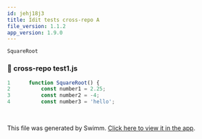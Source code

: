 ```yaml
---
id: jehj18j3
title: Idit tests cross-repo A
file_version: 1.1.2
app_version: 1.9.0
---
```


`SquareRoot`<swm-token data-swm-token=":cross-repo test1.js:1:2:2:`function SquareRoot() {`"/>
<!-- NOTE-swimm-snippet: the lines below link your snippet to Swimm -->
### 📄 cross-repo test1.js
```javascript
1      function SquareRoot() {
2          const number1 = 2.25;
3          const number2 = -4;
4          const number3 = 'hello';
```

<br/>

This file was generated by Swimm. [Click here to view it in the app](https://swimm-web-app.web.app/repos/Z2l0aHViJTNBJTNBdGVzdC1naXRodWItYXBwJTNBJTNBc3dpbW1pbw==/docs/jehj18j3).
